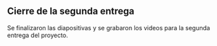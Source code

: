 ## Cierre de la segunda entrega

Se finalizaron las diapositivas y se grabaron los videos para la segunda entrega del proyecto.
